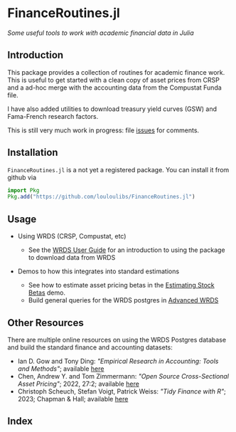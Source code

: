 # FinanceRoutines.jl

*Some useful tools to work with academic financial data in Julia*

## Introduction

This package provides a collection of routines for academic finance work. 
This is useful to get started with a clean copy of asset prices from CRSP and a ad-hoc merge with the accounting data from the Compustat Funda file. 

I have also added utilities to download treasury yield curves (GSW) and Fama-French research factors.

This is still very much work in progress: file [issues](https://github.com/louloulibs/FinanceRoutines.jl/issues) for comments.


## Installation

`FinanceRoutines.jl` is a not yet a registered package.
You can install it from github  via

```julia
import Pkg
Pkg.add("https://github.com/louloulibs/FinanceRoutines.jl")
```

## Usage

  - Using WRDS (CRSP, Compustat, etc)
    + See the [WRDS User Guide](@ref) for an introduction to using the package to download data from WRDS

  - Demos to how this integrates into standard estimations
    + See how to estimate asset pricing betas in the [Estimating Stock Betas](@ref) demo.
    + Build general queries for the WRDS postgres in [Advanced WRDS](@ref)

## Other Resources

There are multiple online resources on using the WRDS Postgres database and build the standard finance and accounting datasets:
  
  - Ian D. Gow and Tony Ding: *"Empirical Research in Accounting: Tools and Methods"*; available [here](https://iangow.github.io/far_book/)
  - Chen, Andrew Y. and Tom Zimmermann: *"Open Source Cross-Sectional Asset Pricing"*; 2022, 27:2; available [here](https://www.openassetpricing.com/code/)
  - Christoph Scheuch, Stefan Voigt, Patrick Weiss: *"Tidy Finance with R"*; 2023; Chapman & Hall; available [here](https://www.tidy-finance.org/r/)



## Index

```@index
```
